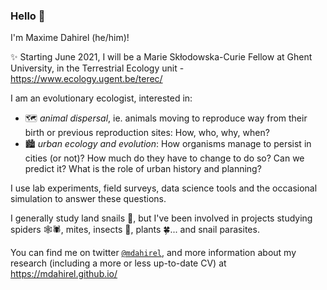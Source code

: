 ### Hello 👋

I'm Maxime Dahirel (he/him)!

✨ Starting June 2021, I will be a Marie Skłodowska-Curie Fellow at Ghent University, in the Terrestrial Ecology unit - https://www.ecology.ugent.be/terec/

I am an evolutionary ecologist, interested in:  
- 🗺️ *animal dispersal*, ie. animals moving to reproduce way from their birth or previous reproduction sites: How, who, why, when?  
- 🏙️ *urban ecology and evolution*: How organisms manage to persist in cities (or not)? How much do they have to change to do so? Can we predict it? What is the role of urban history and planning?

I use lab experiments, field surveys, data science tools and the occasional simulation to answer these questions.

I generally study land snails 🐌, but I've been involved in projects studying spiders 🕸️🕷️, mites, insects 🐞, plants 🍀... and snail parasites.

You can find me on twitter [`@mdahirel`](twitter.com/mdahirel), and more information about my research (including a more or less up-to-date CV) at https://mdahirel.github.io/

<!--
**mdahirel/mdahirel** is a ✨ _special_ ✨ repository because its `README.md` (this file) appears on your GitHub profile.

Here are some ideas to get you started:

- 🔭 I’m currently working on ...
- 🌱 I’m currently learning ...
- 👯 I’m looking to collaborate on ...
- 🤔 I’m looking for help with ...
- 💬 Ask me about ...
- 📫 How to reach me: ...
- 😄 Pronouns: ...
- ⚡ Fun fact: ...
-->
